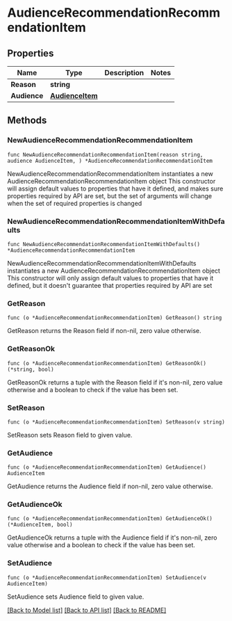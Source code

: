 # AudienceRecommendationRecommendationItem

## Properties

Name | Type | Description | Notes
------------ | ------------- | ------------- | -------------
**Reason** | **string** |  | 
**Audience** | [**AudienceItem**](AudienceItem.md) |  | 

## Methods

### NewAudienceRecommendationRecommendationItem

`func NewAudienceRecommendationRecommendationItem(reason string, audience AudienceItem, ) *AudienceRecommendationRecommendationItem`

NewAudienceRecommendationRecommendationItem instantiates a new AudienceRecommendationRecommendationItem object
This constructor will assign default values to properties that have it defined,
and makes sure properties required by API are set, but the set of arguments
will change when the set of required properties is changed

### NewAudienceRecommendationRecommendationItemWithDefaults

`func NewAudienceRecommendationRecommendationItemWithDefaults() *AudienceRecommendationRecommendationItem`

NewAudienceRecommendationRecommendationItemWithDefaults instantiates a new AudienceRecommendationRecommendationItem object
This constructor will only assign default values to properties that have it defined,
but it doesn't guarantee that properties required by API are set

### GetReason

`func (o *AudienceRecommendationRecommendationItem) GetReason() string`

GetReason returns the Reason field if non-nil, zero value otherwise.

### GetReasonOk

`func (o *AudienceRecommendationRecommendationItem) GetReasonOk() (*string, bool)`

GetReasonOk returns a tuple with the Reason field if it's non-nil, zero value otherwise
and a boolean to check if the value has been set.

### SetReason

`func (o *AudienceRecommendationRecommendationItem) SetReason(v string)`

SetReason sets Reason field to given value.


### GetAudience

`func (o *AudienceRecommendationRecommendationItem) GetAudience() AudienceItem`

GetAudience returns the Audience field if non-nil, zero value otherwise.

### GetAudienceOk

`func (o *AudienceRecommendationRecommendationItem) GetAudienceOk() (*AudienceItem, bool)`

GetAudienceOk returns a tuple with the Audience field if it's non-nil, zero value otherwise
and a boolean to check if the value has been set.

### SetAudience

`func (o *AudienceRecommendationRecommendationItem) SetAudience(v AudienceItem)`

SetAudience sets Audience field to given value.



[[Back to Model list]](../README.md#documentation-for-models) [[Back to API list]](../README.md#documentation-for-api-endpoints) [[Back to README]](../README.md)


